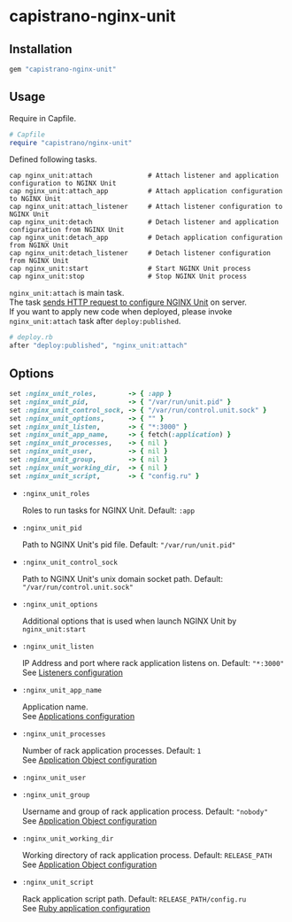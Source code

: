 # capistrano-nginx-unit

## Installation

```rb
gem "capistrano-nginx-unit"
```

## Usage

Require in Capfile.

```rb
# Capfile
require "capistrano/nginx-unit"
```

Defined following tasks.

```
cap nginx_unit:attach              # Attach listener and application configuration to NGINX Unit
cap nginx_unit:attach_app          # Attach application configuration to NGINX Unit
cap nginx_unit:attach_listener     # Attach listener configuration to NGINX Unit
cap nginx_unit:detach              # Detach listener and application configuration from NGINX Unit
cap nginx_unit:detach_app          # Detach application configuration from NGINX Unit
cap nginx_unit:detach_listener     # Detach listener configuration from NGINX Unit
cap nginx_unit:start               # Start NGINX Unit process
cap nginx_unit:stop                # Stop NGINX Unit process
```

`nginx_unit:attach` is main task.  
The task [sends HTTP request to configure NGINX Unit](http://unit.nginx.org/configuration/) on server.  
If you want to apply new code when deployed, please invoke `nginx_unit:attach` task after `deploy:published`.

```rb
# deploy.rb
after "deploy:published", "nginx_unit:attach"
```

## Options

```rb
set :nginx_unit_roles,        -> { :app }
set :nginx_unit_pid,          -> { "/var/run/unit.pid" }
set :nginx_unit_control_sock, -> { "/var/run/control.unit.sock" }
set :nginx_unit_options,      -> { "" }
set :nginx_unit_listen,       -> { "*:3000" }
set :nginx_unit_app_name,     -> { fetch(:application) }
set :nginx_unit_processes,    -> { nil }
set :nginx_unit_user,         -> { nil }
set :nginx_unit_group,        -> { nil }
set :nginx_unit_working_dir,  -> { nil }
set :nginx_unit_script,       -> { "config.ru" }
```

 - `:nginx_unit_roles`
   
   Roles to run tasks for NGINX Unit. Default: `:app`

 - `:nginx_unit_pid`
   
   Path to NGINX Unit's pid file. Default: `"/var/run/unit.pid"`

 - `:nginx_unit_control_sock`

   Path to NGINX Unit's unix domain socket path. Default: `"/var/run/control.unit.sock"`

 - `:nginx_unit_options`

   Additional options that is used when launch NGINX Unit by `nginx_unit:start`

 - `:nginx_unit_listen`
  
   IP Address and port where rack application listens on. Default: `"*:3000"`    
   See [Listeners configuration](https://unit.nginx.org/configuration/#listeners)

 - `:nginx_unit_app_name`

   Application name.  
   See [Applications configuration](https://unit.nginx.org/configuration/#applications)

 - `:nginx_unit_processes`
   
   Number of rack application processes. Default: `1`  
   See [Application Object configuration](https://unit.nginx.org/configuration/#application-objects)

 - `:nginx_unit_user`
 - `:nginx_unit_group`

   Username and group of rack application process. Default: `"nobody"`  
   See [Application Object configuration](https://unit.nginx.org/configuration/#application-objects)

 - `:nginx_unit_working_dir`

   Working directory of rack application process. Default: `RELEASE_PATH`  
   See [Application Object configuration](https://unit.nginx.org/configuration/#application-objects)

 - `:nginx_unit_script`

   Rack application script path. Default: `RELEASE_PATH/config.ru`  
   See [Ruby application configuration](https://unit.nginx.org/configuration/#ruby-application)
   